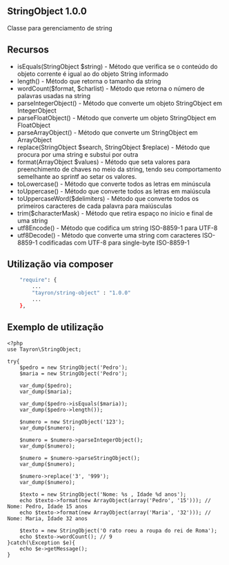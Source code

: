 ## StringObject 1.0.0

Classe para gerenciamento de string


## Recursos
  - isEquals(StringObject $string) - Método que verifica se o conteúdo do objeto corrente é igual ao do objeto String informado
  - length() - Método que retorna o tamanho da string
  - wordCount($format, $charlist) - Método que retorna o número de palavras usadas na string
  - parseIntegerObject() - Método que converte um objeto StringObject em IntegerObject
  - parseFloatObject() - Método que converte um objeto StringObject em FloatObject
  - parseArrayObject() - Método que converte um StringObject em ArrayObject
  - replace(StringObject $search, StringObject $replace) - Método que procura por uma string e substui por outra
  - format(ArrayObject $values) - Método que seta valores para preenchimento de chaves no meio da string, tendo seu comportamento semelhante ao sprintf ao setar os valores.
  - toLowercase() - Método que converte todos as letras em minúscula
  - toUppercase() - Método que converte todos as letras em maiúscula
  - toUppercaseWord($delimiters) - Método que converte todos os primeiros caracteres de cada palavra para maiúsculas
  - trim($characterMask) - Método que retira espaço no ínicio e final de uma string 
  - utf8Encode() - Método que codifica um string ISO-8859-1 para UTF-8
  - utf8Decode() - Método que converte uma string com caracteres ISO-8859-1 codificadas com UTF-8 para single-byte ISO-8859-1
  

## Utilização via composer

```sh
    "require": {
        ...
        "tayron/string-object" : "1.0.0"
        ... 
    },    
```

## Exemplo de utilização
```
<?php
use Tayron\StringObject;

try{    
    $pedro = new StringObject('Pedro');
    $maria = new StringObject('Pedro');
    
    var_dump($pedro);
    var_dump($maria);
    
    var_dump($pedro->isEquals($maria));
    var_dump($pedro->length());
    
    $numero = new StringObject('123');
    var_dump($numero);
    
    $numero = $numero->parseIntegerObject();
    var_dump($numero);
    
    $numero = $numero->parseStringObject();
    var_dump($numero);

    $numero->replace('3', '999');
    var_dump($numero);

    $texto = new StringObject('Nome: %s , Idade %d anos'); 
    echo $texto->format(new ArrayObject(array('Pedro', '15'))); // Nome: Pedro, Idade 15 anos
    echo $texto->format(new ArrayObject(array('Maria', '32'))); // Nome: Maria, Idade 32 anos   

    $texto = new StringObject('O rato roeu a roupa do rei de Roma');
    echo $texto->wordCount(); // 9
}catch(\Exception $e){
    echo $e->getMessage();
}
```
